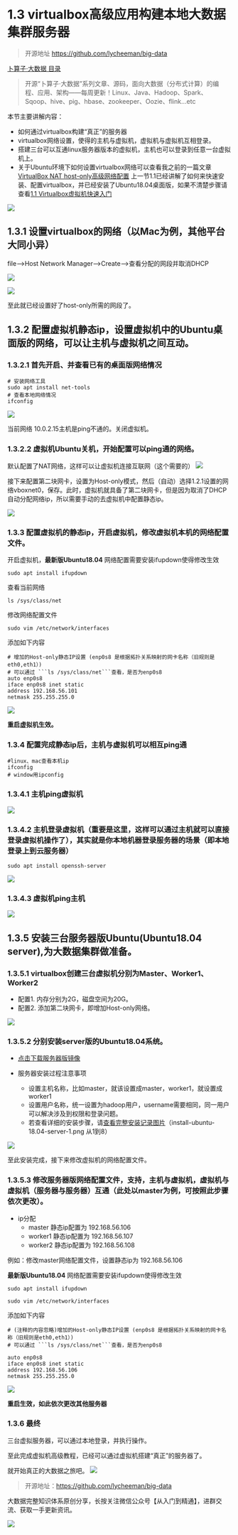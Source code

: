 # 1.3 virtualbox高级应用构建本地大数据集群服务器

>开源地址 https://github.com/lycheeman/big-data

[卜算子·大数据 目录](./../../README.md)

>开源“卜算子·大数据”系列文章、源码，面向大数据（分布式计算）的编程、应用、架构——每周更新！Linux、Java、Hadoop、Spark、Sqoop、hive、pig、hbase、zookeeper、Oozie、flink...etc

本节主要讲解内容：
- 如何通过virtualbox构建“真正”的服务器
- virtualbox网络设置，使得的主机与虚拟机，虚拟机与虚拟机互相登录。
- 搭建三台可以互通linux服务器版本的虚拟机，主机也可以登录到任意一台虚拟机上。
- 关于Ubuntu环境下如何设置virtualbox网络可以查看我之前的一篇文章[VirtualBox NAT host-only高级网络配置](https://blog.csdn.net/dream_an/article/details/68484911)
上一节1.1已经讲解了如何来快速安装、配置virtualbox，并已经安装了Ubuntu18.04桌面版，如果不清楚步骤请查看[1.1 Virtualbox虚拟机快速入门](./1.1Virtualbox虚拟机快速入门.md)

![](./../image/chapter1/1.3/server-finish.png)

## 1.3.1 设置virtualbox的网络（以Mac为例，其他平台大同小异）

file-->Host Network Manager-->Create-->查看分配的网段并取消DHCP


![](./../image/chapter1/1.3/create-net.png)

![](./../image/chapter1/1.3/create-net-properties.png)

至此就已经设置好了host-only所需的网段了。

## 1.3.2 配置虚拟机静态ip，设置虚拟机中的Ubuntu桌面版的网络，可以让主机与虚拟机之间互动。

### 1.3.2.1 首先开启、并查看已有的桌面版网络情况


```
# 安装网络工具
sudo apt install net-tools
# 查看本地网络情况
ifconfig
```
![](./../image/chapter1/1.3/ubuntu-des-ifconfig.png)

当前网络 10.0.2.15主机是ping不通的。关闭虚拟机。

### 1.3.2.2 虚拟机Ubuntu关机，开始配置可以ping通的网络。
默认配置了NAT网络，这样可以让虚拟机连接互联网（这个需要的）
![](./../image/chapter1/1.3/des-network1.png)

接下来配置第二块网卡，设置为Host-only模式，然后（自动）选择1.2.1设置的网络vboxnet0，保存。此时，虚拟机就具备了第二块网卡，但是因为取消了DHCP自动分配网络ip，所以需要手动的去虚拟机中配置静态ip。

![](./../image/chapter1/1.3/des-network2.png)

### 1.3.3 配置虚拟机的静态ip，开启虚拟机，修改虚拟机本机的网络配置文件。

开启虚拟机，**最新版Ubuntu18.04** 网络配置需要安装ifupdown使得修改生效
```
sudo apt install ifupdown
```

查看当前网络
```
ls /sys/class/net
```
修改网络配置文件
```
sudo vim /etc/network/interfaces
```
添加如下内容
```
# 增加的Host-only静态IP设置 (enp0s8 是根据拓扑关系映射的网卡名称（旧规则是eth0,eth1）)
# 可以通过 ```ls /sys/class/net```查看，是否为enp0s8
auto enp0s8
iface enp0s8 inet static
address 192.168.56.101
netmask 255.255.255.0
```
![](./../image/chapter1/1.3/des-network3.png)

 **重启虚拟机生效。**

### 1.3.4 配置完成静态ip后，主机与虚拟机可以相互ping通

```
#linux、mac查看本机ip
ifconfig
# window用ipconfig
```

### 1.3.4.1 主机ping虚拟机
![](./../image/chapter1/1.3/des-network5.png)

### 1.3.4.2 **主机登录虚拟机**（重要是这里，这样可以通过主机就可以直接登录虚拟机操作了），其实就是你本地机器登录服务器的场景（即本地登录上到云服务器）
```
sudo apt install openssh-server
```
![](./../image/chapter1/1.3/des-network7.png)

### 1.3.4.3 虚拟机ping主机
![](./../image/chapter1/1.3/des-network6.png)


## 1.3.5 安装三台服务器版Ubuntu(Ubuntu18.04 server),为大数据集群做准备。

### 1.3.5.1 virtualbox创建三台虚拟机分别为Master、Worker1、Worker2

- 配置1. 内存分别为2G，磁盘空间为20G。
- 配置2. 添加第二块网卡，即增加Host-only网络。

![](./../image/chapter1/1.3/server-host-only.png)

### 1.3.5.2 分别安装server版的Ubuntu18.04系统。

- [点击下载服务器版镜像](https://mirrors.tuna.tsinghua.edu.cn/ubuntu-releases/18.04/ubuntu-18.04-live-server-amd64.iso)

- 服务器安装过程注意事项
  - 设置主机名称，比如master，就该设置成master，worker1，就设置成worker1
  - 设置用户名称，统一设置为hadoop用户，username需要相同，同一用户可以解决涉及到权限和登录问题。
  - 若查看详细的安装步骤，请[查看完整安装记录图片](./../image/chapter1/1.3/install-ubuntu-18.04-server-6.png)（install-ubuntu-18.04-server-1.png 从1到8）

![](./../image/chapter1/1.3/install-ubuntu-18.04-server-8.png)


至此安装完成，接下来修改虚拟机的网络配置文件。

### 1.3.5.3 修改服务器版网络配置文件，支持，主机与虚拟机，虚拟机与虚拟机（服务器与服务器）互通（此处以master为例，可按照此步骤依次更改）。

- ip分配
  - master  静态ip配置为 192.168.56.106
  - worker1 静态ip配置为 192.168.56.107
  - worker2 静态ip配置为 192.168.56.108

例如：修改master网络配置文件，设置静态ip为 192.168.56.106


**最新版Ubuntu18.04** 网络配置需要安装ifupdown使得修改生效
```
sudo apt install ifupdown
```


```
sudo vim /etc/network/interfaces
```

添加如下内容

```
# (注释的内容忽略)增加的Host-only静态IP设置 (enp0s8 是根据拓扑关系映射的网卡名称（旧规则是eth0,eth1）)
# 可以通过 ```ls /sys/class/net```查看，是否为enp0s8

auto enp0s8
iface enp0s8 inet static
address 192.168.56.106
netmask 255.255.255.0
```

![](./../image/chapter1/1.3/master-server-net.png)


**重启生效，如此依次更改其他服务器**


### 1.3.6 **最终**

三台虚拟服务器，可以通过本地登录，并执行操作。

至此完成虚拟机高级教程，已经可以通过虚拟机搭建“真正”的服务器了。

就开始真正的大数据之旅吧。
![](./../image/chapter1/1.3/server-finish.png)


> 开源地址：https://github.com/lycheeman/big-data

大数据完整知识体系原创分享，长按关注微信公众号【从入门到精通】，进群交流、获取一手更新资讯。

![](./../../article/image/user/share/qrcode_for_gh_6932763778ef_344.jpg)
